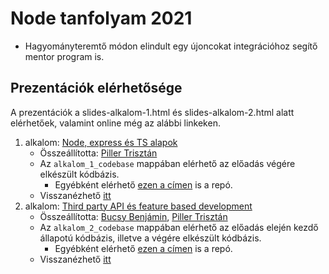 # Node tanfolyam 2021

* Hagyományteremtő módon elindult egy újoncokat integrációhoz segítő mentor program is.

## Prezentációk elérhetősége

A prezentációk a slides-alkalom-1.html és slides-alkalom-2.html alatt elérhetőek, valamint online még az alábbi linkeken.

1. alkalom: [Node, express és TS alapok](https://slides.com/trisztanpiller/nodejs)
    - Összeállította: [Piller Trisztán](https://github.com/triszt4n)
    - Az `alkalom_1_codebase` mappában elérhető az előadás végére elkészült kódbázis.
        - Egyébként elérhető [ezen a címen](https://github.com/triszt4n/express-basics) is a repó.
    - Visszanézhető [itt](https://www.youtube.com/watch?v=YbrR3sUIZbU)
2. alkalom: [Third party API és feature based development](https://slides.com/trisztanpiller/nodejs2)
    - Összeállította: [Bucsy Benjámin](https://github.com/poiuztrewq1), [Piller Trisztán](https://github.com/triszt4n)
    - Az `alkalom_2_codebase` mappában elérhető az előadás elején kezdő állapotú kódbázis, illetve a végére elkészült kódbázis.
        - Egyébként elérhető [ezen a címen](https://github.com/triszt4n/api-basics) is a repó.
    - Visszanézhető [itt](https://www.youtube.com/watch?v=FaAEYoJrauQ)
